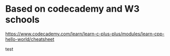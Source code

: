 # Based on codecademy and W3 schools

https://www.codecademy.com/learn/learn-c-plus-plus/modules/learn-cpp-hello-world/cheatsheet

test